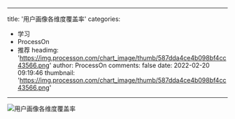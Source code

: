 
---
title: '用户画像各维度覆盖率'
categories: 
 - 学习
 - ProcessOn
 - 推荐
headimg: 'https://img.processon.com/chart_image/thumb/587dda4ce4b098bf4cc43566.png'
author: ProcessOn
comments: false
date: 2022-02-20 09:19:46
thumbnail: 'https://img.processon.com/chart_image/thumb/587dda4ce4b098bf4cc43566.png'
---

<div>   
<img class="thumb" alt="用户画像各维度覆盖率" src="https://img.processon.com/chart_image/thumb/587dda4ce4b098bf4cc43566.png" referrerpolicy="no-referrer">
<p></p>  
</div>
            
